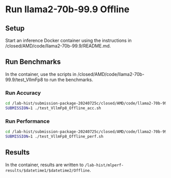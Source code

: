 # Run llama2-70b-99.9 Offline
## Setup
Start an inference Docker container using the instructions in /closed/AMD/code/llama2-70b-99.9/README.md.

## Run Benchmarks
In the container, use the scripts in /closed/AMD/code/llama2-70b-99.9/test_VllmFp8 to run the benchmarks.

### Run Accuracy
``` bash
cd /lab-hist/submission-package-20240725c/closed/AMD/code/llama2-70b-99.9/test_VllmFp8
SUBMISSION=1 ./test_VllmFp8_Offline_acc.sh
```

### Run Performance
``` bash
cd /lab-hist/submission-package-20240725c/closed/AMD/code/llama2-70b-99.9/test_VllmFp8
SUBMISSION=1 ./test_VllmFp8_Offline_perf.sh
```

## Results
In the container, results are written to `/lab-hist/mlperf-results/$datetime1/$datetime2/Offline`.